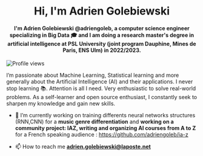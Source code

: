 <h1 align="center">Hi, I'm Adrien Golebiewski</h1>
<h4 align="center">I'm Adrien Golebiewski @adriengoleb, a computer science engineer specializing in Big Data 🎓 and I am doing a research master's degree in artificial intelligence at PSL University (joint program Dauphine, Mines de Paris, ENS Ulm) in 2022/2023.</h4>

![Profile views](https://gpvc.arturio.dev/adriengoleb)

I’m passionate about Machine Learning, Statistical learning and more generally about the Artificial Intelligence (AI) and their applications. I never stop learning 📚. Attention is all I need. Very enthusiastic to solve real-world problems. As a self-learner and open source enthusiast, I constantly seek to sharpen my knowledge and gain new skills.



- 🔭 I’m currently working on training differents neural networks structures (RNN,CNN) for a **music genre differentiation** and **working on a community project: IAZ, writing and organizing AI courses from A to Z** for a French speaking audience : https://github.com/adriengoleb/ia-z

- 📫 How to reach me **adrien.golebiewski@laposte.net**
